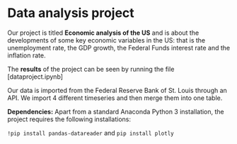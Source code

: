 # Data analysis project

Our project is titled **Economic analysis of the US** and is about the developments of some key economic variables in the US: that is the unemployment rate, the GDP growth, the Federal Funds interest rate and the inflation rate.

The **results** of the project can be seen by running the file [dataproject.ipynb]

Our data is imported from the Federal Reserve Bank of St. Louis through an API. We import 4 different timeseries and then merge them into one table.

**Dependencies:** Apart from a standard Anaconda Python 3 installation, the project requires the following installations:

``!pip install pandas-datareader`` and ``pip install plotly``